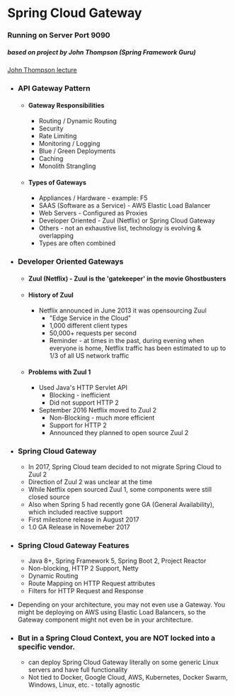 # Spring Cloud Gateway

### Running on Server Port 9090

##### based on project by John Thompson (Spring Framework Guru)

[John Thompson lecture](https://www.udemy.com/course/spring-boot-microservices-with-spring-cloud-beginner-to-guru/learn/lecture/18386668)

- ### API Gateway Pattern
	- #### Gateway Responsibilities
		- Routing / Dynamic Routing
		- Security
		- Rate Limiting
		- Monitoring / Logging
		- Blue / Green Deployments
		- Caching
		- Monolith Strangling

	- #### Types of Gateways
		- Appliances / Hardware - example: F5
		- SAAS (Software as a Service) - AWS Elastic Load Balancer
		- Web Servers - Configured as Proxies
		- Developer Oriented - Zuul (Netflix) or Spring Cloud Gateway
		- Others - not an exhaustive list, technology is evolving & overlapping
		- Types are often combined

- ### Developer Oriented Gateways
	- #### Zuul (Netflix) - Zuul is the 'gatekeeper' in the movie Ghostbusters
	- #### History of Zuul
		- Netflix announced in June 2013 it was opensourcing Zuul
			- "Edge Service in the Cloud"
			- 1,000 different client types
			- 50,000+ requests per second
			- Reminder - at times in the past, during evening when everyone is home, Netflix traffic has been estimated to up to 1/3 of all US network traffic

	- #### Problems with Zuul 1
		- Used Java's HTTP Servlet API
			- Blocking - inefficient
			- Did not support HTTP 2
		- September 2016 Netflix moved to Zuul 2
			- Non-Blocking - much more efficient
			- Support for HTTP 2
			- Announced they planned to open source Zuul 2

- ### Spring Cloud Gateway
    - In 2017, Spring Cloud team decided to not migrate Spring Cloud to Zuul 2
    - Direction of Zuul 2 was unclear at the time
    - While Netflix open sourced Zuul 1, some components were still closed source
    - Also when Spring 5 had recently gone GA (General Availability), which included reactive support
    - First milestone release in August 2017
    - 1.0 GA Release in Novemeber 2017
      
- ### Spring Cloud Gateway Features
    - Java 8+, Spring Framework 5, Spring Boot 2, Project Reactor
    - Non-blocking, HTTP 2 Support, Netty
    - Dynamic Routing
    - Route Mapping on HTTP Request attributes
    - Filters for HTTP Request and Response

- Depending on your architecture, you may not even use a Gateway. You might be deploying on AWS using Elastic Load Balancers, so the Gateway component might not even be in your architecture.
- ### But in a Spring Cloud Context, you are NOT locked into a specific vendor.
    - can deploy Spring Cloud Gateway literally on some generic Linux servers and have full functionality
    - Not tied to Docker, Google Cloud, AWS, Kubernetes, Docker Swarm, Windows, Linux, etc. - totally agnostic